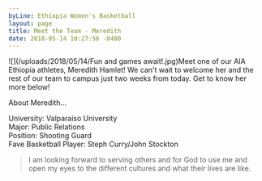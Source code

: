 ```yaml
---
byLine: Ethiopia Women's Basketball
layout: page
title: Meet the Team - Meredith
date: 2018-05-14 10:27:56 -0400
---
```

![](/uploads/2018/05/14/Fun and games await!.jpg)Meet one of our AIA Ethiopia athletes, Meredith Hamlet! We can't wait to welcome her and the rest of our team to campus just two weeks from today. Get to know her more below!

About Meredith...

University: Valparaiso University   
Major: Public Relations   
Position: Shooting Guard   
Fave Basketball Player: Steph Curry/John Stockton 

> I am looking forward to serving others and for God to use me and open my eyes to the different cultures and what their lives are like.